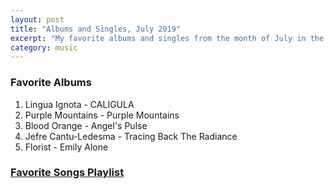 ```yaml
---
layout: post
title: "Albums and Singles, July 2019"
excerpt: "My favorite albums and singles from the month of July in the 2019th year. "
category: music
---
```


### Favorite Albums
1. Lingua Ignota - CALIGULA
1. Purple Mountains - Purple Mountains
1. Blood Orange - Angel's Pulse
1. Jefre Cantu-Ledesma - Tracing Back The Radiance
1. Florist - Emily Alone

### <a href="https://open.spotify.com/playlist/5rYcvFtf4E5c2CQCsX053S" target="_blank" rel="noopener">Favorite Songs Playlist</a>